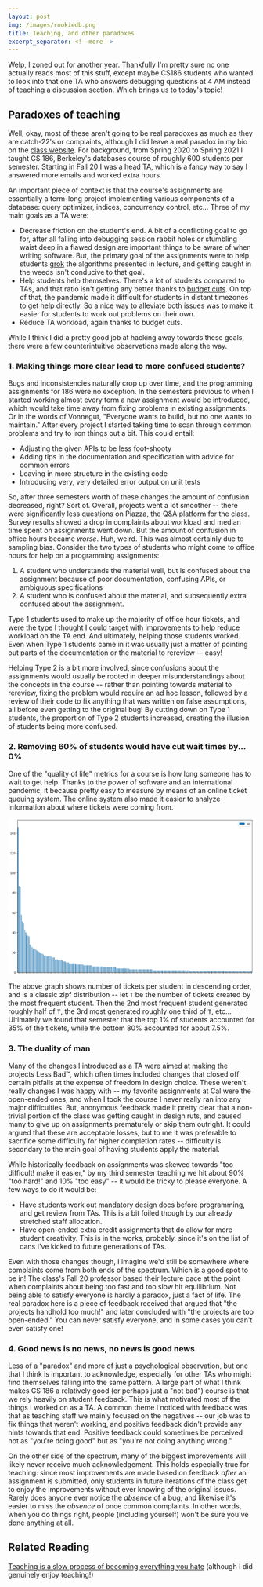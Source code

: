 ```yaml
---
layout: post
img: /images/rookiedb.png
title: Teaching, and other paradoxes
excerpt_separator: <!--more-->
---
```

Welp, I zoned out for another year. Thankfully I'm pretty sure no one actually reads most of this stuff, except maybe CS186 students who wanted to look into that one TA who answers debugging questions at 4 AM instead of teaching a discussion section. Which brings us to today's topic!<!--more-->

## Paradoxes of teaching

Well, okay, most of these aren't going to be real paradoxes as much as they are catch-22's or complaints, although I did leave a real paradox in my bio on the [class website](https://cs186berkeley.net/sp21/staff/). For background, from Spring 2020 to Spring 2021 I taught CS 186, Berkeley's databases course of roughly 600 students per semester. Starting in Fall 20 I was a head TA, which is a fancy way to say I answered more emails and worked extra hours.

An important piece of context is that the course's assignments are essentially a term-long project implementing various components of a database: query optimizer, indices, concurrency control, etc... Three of my main goals as a TA were:
- Decrease friction on the student's end. A bit of a conflicting goal to go for, after all falling into debugging session rabbit holes or stumbling waist deep in a flawed design are important things to be aware of when writing software. But, the primary goal of the assignments were to help students [grok](https://en.wikipedia.org/wiki/Grok#In_computer_programmer_culture) the algorithms presented in lecture, and getting caught in the weeds isn't conducive to that goal.
- Help students help themselves. There's a lot of students compared to TAs, and that ratio isn't getting any better thanks to [budget cuts](https://www.dailycal.org/2022/04/08/a-personal-view-of-uc-berkeleys-eecs-crisis/). On top of that, the pandemic made it difficult for students in distant timezones to get help directly. So a nice way to alleviate both issues was to make it easier for students to work out problems on their own.
- Reduce TA workload, again thanks to budget cuts.

While I think I did a pretty good job at hacking away towards these goals, there were a few counterintuitive observations made along the way.

### 1. Making things more clear lead to more confused students?

Bugs and inconsistencies naturally crop up over time, and the programming assignments for 186 were no exception. In the semesters previous to when I started working almost every term a new assignment would be introduced, which would take time away from fixing problems in existing assignments. Or in the words of Vonnegut, "Everyone wants to build, but no one wants to maintain." After every project I started taking time to scan through common problems and try to iron things out a bit. This could entail:
- Adjusting the given APIs to be less foot-shooty
- Adding tips in the documentation and specification with advice for common errors
- Leaving in more structure in the existing code
- Introducing very, very detailed error output on unit tests

So, after three semesters worth of these changes the amount of confusion decreased, right? Sort of. Overall, projects went a lot smoother -- there were significantly less questions on Piazza, the Q&A platform for the class. Survey results showed a drop in complaints about workload and median time spent on assignments went down. But the amount of confusion in office hours became *worse*. Huh, weird. This was almost certainly due to sampling bias. Consider the two types of students who might come to office hours for help on a programming assignments:
1. A student who understands the material well, but is confused about the assignment because of poor documentation, confusing APIs, or ambiguous specifications
2. A student who is confused about the material, and subsequently extra confused about the assignment.

Type 1 students used to make up the majority of office hour tickets, and were the type I thought I could target with improvements to help reduce workload on the TA end. And ultimately, helping those students worked. Even when Type 1 students came in it was usually just a matter of pointing out parts of the documentation or the material to rereview -- easy!

Helping Type 2 is a bit more involved, since confusions about the assignments would usually be rooted in deeper misunderstandings about the concepts in the course -- rather than pointing towards material to rereview, fixing the problem would require an ad hoc lesson, followed by a review of their code to fix anything that was written on false assumptions, all before even getting to the original bug! By cutting down on Type 1 students, the proportion of Type 2 students increased, creating the illusion of students being more confused.

### 2. Removing 60% of students would have cut wait times by... 0%

One of the "quality of life" metrics for a course is how long someone has to wait to get help. Thanks to the power of software and an international pandemic, it because pretty easy to measure by means of an online ticket queuing system. The online system also made it easier to analyze information about where tickets were coming from.

![](/images/zipf.png)

The above graph shows number of tickets per student in descending order, and is a classic zipf distribution -- let `T` be the number of tickets created by the most frequent student. Then the 2nd most frequent student generated roughly half of `T`, the 3rd most generated roughly one third of `T`, etc... Ultimately we found that semester that the top 1% of students accounted for 35% of the tickets, while the bottom 80% accounted for about 7.5%.

### 3. The duality of man

Many of the changes I introduced as a TA were aimed at making the projects Less Bad™, which often times included changes that closed off certain pitfalls at the expense of freedom in design choice. These weren't really changes I was happy with -- my favorite assignments at Cal were the open-ended ones, and when I took the course I never really ran into any major difficulties. But, anonymous feedback made it pretty clear that a non-trivial portion of the class was getting caught in design ruts, and caused many to give up on assignments prematurely or skip them outright. It could argued that these are acceptable losses, but to me it was preferable to sacrifice some difficulty for higher completion rates -- difficulty is secondary to the main goal of having students apply the material.

While historically feedback on assignments was skewed towards "too difficult! make it easier," by my third semester teaching we hit about 90% "too hard!" and 10% "too easy" -- it would be tricky to please everyone. A few ways to do it would be:
- Have students work out mandatory design docs before programming, and get review from TAs. This is a bit foiled though by our already stretched staff allocation.
- Have open-ended extra credit assignments that do allow for more student creativity. This is in the works, probably, since it's on the list of cans I've kicked to future generations of TAs.

Even with those changes though, I imagine we'd still be somewhere where complaints come from both ends of the spectrum. Which is a good spot to be in! The class's Fall 20 professor based their lecture pace at the point when complaints about being too fast and too slow hit equilibrium. Not being able to satisfy everyone is hardly a paradox, just a fact of life. The real paradox here is a piece of feedback received that argued that "the projects handhold too much!" and later concluded with "the projects are too open-ended." You can never satisfy everyone, and in some cases you can't even satisfy one!

### 4. Good news is no news, no news is good news

Less of a "paradox" and more of just a psychological observation, but one that I think is important to acknowledge, especially for other TAs who might find themselves falling into the same pattern. A large part of what I think makes CS 186 a relatively good (or perhaps just a "not bad") course is that we rely heavily on student feedback. This is what motivated most of the things I worked on as a TA. A common theme I noticed with feedback was that as teaching staff we mainly focused on the negatives -- our job was to fix things that weren't working, and positive feedback didn't provide any hints towards that end. Positive feedback could sometimes be perceived not as "you're doing good" but as "you're not doing anything wrong."

On the other side of the spectrum, many of the biggest improvements will likely never receive much acknowledgement. This holds especially true for teaching: since most improvements are made based on feedback *after* an assignment is submitted, only students in future iterations of the class get to enjoy the improvements without ever knowing of the original issues. Rarely does anyone ever notice the *absence* of a bug, and likewise it's easier to miss the *absence* of once common complaints. In other words, when you do things right, people (including yourself) won't be sure you've done anything at all.

## Related Reading

[Teaching is a slow process of becoming everything you hate](https://dynomight.net/teaching/) (although I did genuinely enjoy teaching!)
